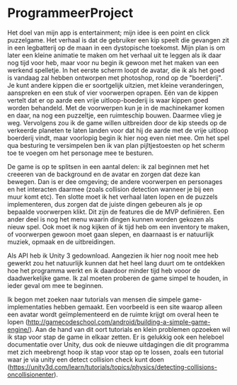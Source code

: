 # ProgrammeerProject
Het doel van mijn app is entertainment; mijn idee is een point en click puzzelgame. Het verhaal is dat de gebruiker een kip speelt die gevangen zit in een legbatterij op de maan in een dystopische toekomst. Mijn plan is om later een kleine animatie te maken om het verhaal uit te leggen als ik daar nog tijd voor heb, maar voor nu begin ik gewoon met het maken van een werkend spelletje. In het eerste scherm loopt de avatar, die ik als het goed is vandaag zal hebben ontworpen met photoshop, rond op de "boerderij". Je kunt andere kippen die er soortgelijk uitzien, met kleine veranderingen, aanspreken en een stuk of vier voorwerpen oprapen. Eén van de kippen vertelt dat er op aarde een vrije uitloop-boederij is waar kippen goed worden behandeld. Met de voorwerpen kun je in de machinekamer komen en daar, na nog een puzzeltje, een ruimteschip bouwen. Daarmee vlieg je weg. Vervolgens zou ik de game willen uitbreiden door de kip steeds op de verkeerde planeten te laten landen voor dat hij de aarde met de vrije uitloop boerderij vindt, maar voorlopig begin ik hier nog even niet mee. Om het spel qua besturing te versimpelen ben ik van plan pijltjestoesten op het scherm toe te voegen om het personage mee te besturen. 

De game is op te splitsen in een aantal delen: ik zal beginnen met het creeeren van de background en de avatar en zorgen dat deze kan bewegen. Dan is er dee omgeving; de andere voorwerpen en personages en het interacten daarmee (zoals collision detection wanneer je bij een muur komt etc). Ten slotte moet ik het verhaal laten lopen en de puzzels implementeren, dus zorgen dat de juiste dingen gebeuren als je op bepaalde voorwerpen klikt. Dit zijn de features die de MVP definiëren. Een ander deel is nog het menu waarin dingen kunnen worden gekozen als nieuw spel. Ook moet ik nog kijken of ik tijd heb om een inventory te maken, of voorwerpen gewoon moet gaan slepen, en daarnaast is er natuurlijk muziek, opmaak en de uitbreidingen. 

Als API heb ik Unity 3 gedownload. Aangezien ik hier nog nooit mee heb gewerkt zou het natuurlijk kunnen dat het heel lang duurt om te ontdekken hoe het programma werkt en ik daardoor minder tijd heb vooor de daadwerkelijke game. Ik zal moeten proberen de game simpel te houden, in ieder geval om mee te beginnen.

Ik begon met zoeken naar tutorials van mensen die simpele game-implementaties hebben gemaakt. Een voorbeeld is een site waarop alleen een avatar wordt geïmplementeerd en de ruimte krijgt om overal heen te lopen (http://gamecodeschool.com/android/building-a-simple-game-engine/). Aan de hand van dit oort tutorials en klein problemen opzoeken wil ik stap voor stap de game in elkaar zetten. Er is gelukkig ook een heleboel documentatie over Unity, dus ook de nieuwe uitdagingen die dit programma met zich meebrengt hoop ik stap voor stap op te lossen, zoals een tutorial waar je via unity een detect collision check kunt doen (https://unity3d.com/learn/tutorials/topics/physics/detecting-collisions-oncollisionenter). 


